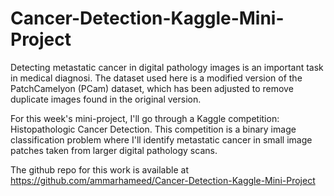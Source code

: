 # Cancer-Detection-Kaggle-Mini-Project

Detecting metastatic cancer in digital pathology images is an important task in medical diagnosi. The dataset used here is a modified version of the PatchCamelyon (PCam) dataset, which has been adjusted to remove duplicate images found in the original version.

For this week's mini-project, I'll go through a Kaggle competition: Histopathologic Cancer Detection. This competition is a binary image classification problem where I'll identify metastatic cancer in small image patches taken from larger digital pathology scans.

The github repo for this work is available at https://github.com/ammarhameed/Cancer-Detection-Kaggle-Mini-Project